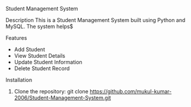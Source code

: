 Student Management System

 Description
This is a Student Management System built using Python and MySQL. The system helps$

Features
- Add Student
- View Student Details
- Update Student Information
- Delete Student Record

Installation
1. Clone the repository:
   git clone https://github.com/mukul-kumar-2006/Student-Management-System.git

